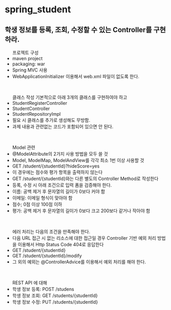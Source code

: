 # spring_student
## 학생 정보를 등록, 조회, 수정할 수 있는 Controller를 구현하라.

<ul>프로젝트 구성
<li>maven project</li>
<li>packaging: war</li>
<li>Spring MVC 사용</li>
<li>WebApplicationInitializer 이용해서 web.xml 파일이 없도록 한다.</li></ul>
</br>
<ul>클래스 작성 기본적으로 아래 3개의 클래스를 구현하여야 하고
<li>StudentRegisterController</li>
<li>StudentController</li>
<li>StudentRepositoryImpl</li>
<li>필요 시 클래스를 추가로 생성해도 무방함.</li>
<li>과제 내용과 관련없는 코드가 포함되어 있으면 안 된다.</li></ul>
</br>
<ul>Model 관련
<li>@ModelAttribute의 2가지 사용 방법을 모두 쓸 것</li>
<li>Model, ModelMap, ModelAndView를 각각 최소 1번 이상 사용할 것</li>
<li>GET /student/{studentId}?hideScore=yes</li>
<li>이 경우에는 점수와 평가 항목을 출력하지 않는다</li>
<li>GET /student/{studentId}와는 다른 별도의 Controller Method로 작성한다</li>
<li>등록, 수정 시 아래 조건으로 입력 폼을 검증해야 한다.</li>
<li>이름: 공백 제거 후 문자열의 길이가 0보다 커야 함</li>
<li>이메일: 이메일 형식이 맞아야 함</li>
<li>점수; 0점 이상 100점 이하</li>
<li>평가: 공백 제거 후 문자열의 길이가 0보다 크고 200보다 같거나 작아야 함</li></ul>
</br>
<ul>에러 처리는 다음의 조건을 만족해야 한다.
<li>다음 URL 접근 시 없는 리소스에 대한 접근일 경우 Controller 기반 예외 처리 방법을 이용해서 Http Status Code 404로 응답한다</li>
<li>GET /student/{studentId}</li>
<li>GET /student/{studentId}/modify</li>
<li>그 외의 예외는 @ControllerAdvice를 이용해서 예외 처리를 해야 한다.</li></ul>
</br>
<ul>REST API 에 대해
<li>학생 정보 등록: POST /studens</li>
<li>학생 정보 조회: GET /students/{studentId}</li>
<li>학생 정보 수정: PUT /students/{studentId}</li></ul>

